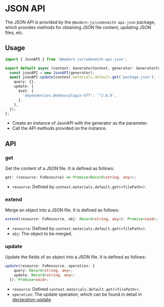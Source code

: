 # JSON API

The JSON API is provided by the `@modern-js/codesmith-api-json` package, which provides methods for obtaining JSON file content, updating JSON files, etc.

## Usage

```ts
import { JsonAPI } from '@modern-js/codesmith-api-json';

export default async (context: GeneratorContext, generator: GeneratorCore) => {
  const jsonAPI = new JsonAPI(generator);
  await jsonAPI.update(context.materials.default.get('package.json'), {
    query: {},
    update: {
      $set: {
        'dependencies.@edenx/plugin-bff': `^2.0.0`,
      },
    },
  });
};
```

- Create an instance of JsonAPI with the generator as the parameter.
- Call the API methods provided on the instance.

## API

### get

Get the content of a JSON file. It is defined as follows:

```ts
get: (resource: FsResource) => Promise<Record<string, any>>;
```

- `resource`: Defined by `context.materials.default.get(<filePath>)`.

### extend

Merge an object into a JSON file. It is defined as follows:

```ts
extend(resource: FsResource, obj: Record<string, any>): Promise<void>;
```

- `resource`: Defined by `context.materials.default.get(<filePath>)`.
- `obj`: The object to be merged.

### update

Update the fields of an object into a JSON file. It is defined as follows:

```ts
update(resource: FsResource, operation: {
    query: Record<string, any>;
    update: Record<string, any>;
  }): Promise<void>;
```

- `resource`: Defined `context.materials.default.get(<filePath>)`.
- `operation`: The update operation, which can be found in detail in [declaration-update](https://www.npmjs.com/package/declaration-update).
